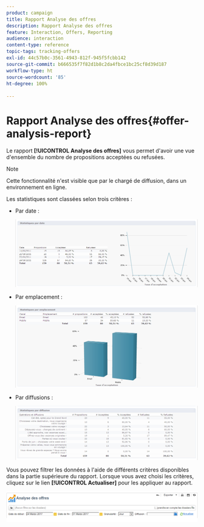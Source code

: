 ```yaml
---
product: campaign
title: Rapport Analyse des offres
description: Rapport Analyse des offres
feature: Interaction, Offers, Reporting
audience: interaction
content-type: reference
topic-tags: tracking-offers
exl-id: 44c57b0c-3561-4943-812f-945f5fcbb142
source-git-commit: b666535f7f82d1b8c2da4fbce1bc25cf8d39d187
workflow-type: ht
source-wordcount: '85'
ht-degree: 100%

---
```


# Rapport Analyse des offres{#offer-analysis-report}



Le rapport **[!UICONTROL Analyse des offres]** vous permet d&#39;avoir une vue d&#39;ensemble du nombre de propositions acceptées ou refusées.

>[!NOTE]
>
>Cette fonctionnalité n&#39;est visible que par le chargé de diffusion, dans un environnement en ligne.

Les statistiques sont classées selon trois critères :

* Par date :

  ![](assets/offer_report_perdate.png)

* Par emplacement :

  ![](assets/offer_report_perspaces.png)

* Par diffusions :

  ![](assets/offer_report_perdeliveries.png)

Vous pouvez filtrer les données à l&#39;aide de différents critères disponibles dans la partie supérieure du rapport. Lorsque vous avez choisi les critères, cliquez sur le lien **[!UICONTROL Actualiser]** pour les appliquer au rapport.

![](assets/offer_report_criteria.png)

